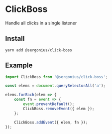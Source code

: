 # ClickBoss

Handle all clicks in a single listener

## Install

`yarn add @sergonius/click-boss`

## Example

```javascript
import ClickBoss from '@sergonius/click-boss';

const elems = document.querySelectorAll('a');

elems.forEach(elem => {
	const fn = event => {
		event.preventDefault();
		ClickBoss.removeEvent({ elem });
	};

	ClickBoss.addEvent({ elem, fn });
});
```
